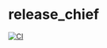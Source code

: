 # release_chief

[![CI](https://github.com/Vent-Finance/release_chief/actions/workflows/ci.yml/badge.svg)](https://github.com/Vent-Finance/release_chief/actions/workflows/ci.yml)
